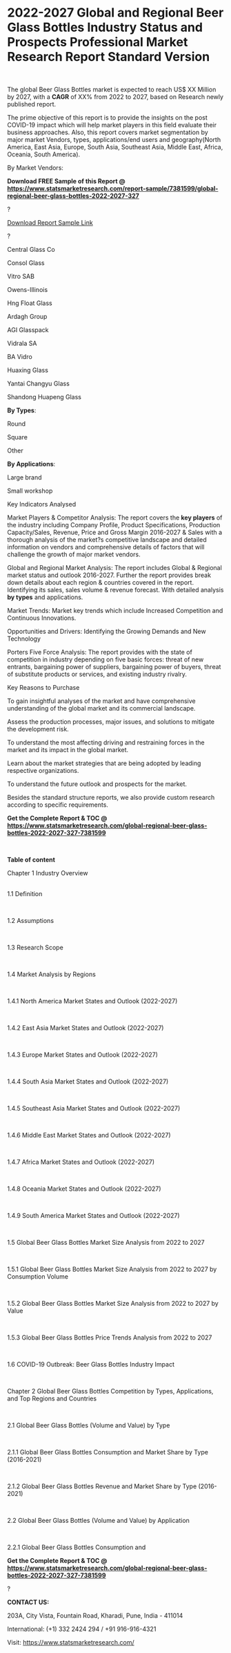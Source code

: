 <h1>2022-2027 Global and Regional Beer Glass Bottles Industry Status and Prospects Professional Market Research Report Standard Version</h1><br/><p>The global Beer Glass Bottles market is expected to reach US$ XX Million by 2027, with a <strong>CAGR</strong> of XX% from 2022 to 2027, based on Research newly published report.</p>
 
 
 
 <p>The prime objective of this report is to provide the insights on the post COVID-19 impact which will help market players in this field evaluate their business approaches. Also, this report covers market segmentation by major market Vendors, types, applications/end users and geography(North America, East Asia, Europe, South Asia, Southeast Asia, Middle East, Africa, Oceania, South America).</p>
 
 
 
 <p>By Market Vendors:</p>
 
 
 
 <div><b>Download FREE Sample of this Report @ <a href="https://www.statsmarketresearch.com/download-free-sample/7381599/global-regional-beer-glass-bottles-2022-2027-327">https://www.statsmarketresearch.com/report-sample/7381599/global-regional-beer-glass-bottles-2022-2027-327</a></b></div>
 
 
 
 <p>? </p>
 
 
 
 <p><a href="https://www.statsmarketresearch.com/download-free-sample/7381599/global-regional-beer-glass-bottles-2022-2027-327">Download Report Sample Link</a></p>
 
 
 
 <p>? </p>
 
 
 
 <p>Central Glass Co</p>
 
 
 
 <p>Consol Glass</p>
 
 
 
 <p>Vitro SAB</p>
 
 
 
 <p>Owens-Illinois</p>
 
 
 
 <p>Hng Float Glass</p>
 
 
 
 <p>Ardagh Group</p>
 
 
 
 <p>AGI Glasspack</p>
 
 
 
 <p>Vidrala SA</p>
 
 
 
 <p>BA Vidro</p>
 
 
 
 <p>Huaxing Glass</p>
 
 
 
 <p>Yantai Changyu Glass</p>
 
 
 
 <p>Shandong Huapeng Glass</p>
 
 
 
 <p><strong>By Types</strong>:</p>
 
 
 
 <p>Round</p>
 
 
 
 <p>Square</p>
 
 
 
 <p>Other</p>
 
 
 
 <p><strong><strong>By Applications</strong></strong>:</p>
 
 
 
 <p>Large brand</p>
 
 
 
 <p>Small workshop</p>
 
 
 
 <p>Key Indicators Analysed</p>
 
 
 
 <p>Market Players & Competitor Analysis: The report covers the <strong>key players</strong> of the industry including Company Profile, Product Specifications, Production Capacity/Sales, Revenue, Price and Gross Margin 2016-2027 & Sales with a thorough analysis of the market?s competitive landscape and detailed information on vendors and comprehensive details of factors that will challenge the growth of major market vendors.</p>
 
 
 
 <p>Global and Regional Market Analysis: The report includes Global & Regional market status and outlook 2016-2027. Further the report provides break down details about each region & countries covered in the report. Identifying its sales, sales volume & revenue forecast. With detailed analysis <strong>by types</strong> and applications.</p>
 
 
 
 <p>Market Trends: Market key trends which include Increased Competition and Continuous Innovations.</p>
 
 
 
 <p>Opportunities and Drivers: Identifying the Growing Demands and New Technology</p>
 
 
 
 <p>Porters Five Force Analysis: The report provides with the state of competition in industry depending on five basic forces: threat of new entrants, bargaining power of suppliers, bargaining power of buyers, threat of substitute products or services, and existing industry rivalry.</p>
 
 
 
 <p>Key Reasons to Purchase</p>
 
 
 
 <p>To gain insightful analyses of the market and have comprehensive understanding of the global market and its commercial landscape.</p>
 
 
 
 <p>Assess the production processes, major issues, and solutions to mitigate the development risk.</p>
 
 
 
 <p>To understand the most affecting driving and restraining forces in the market and its impact in the global market.</p>
 
 
 
 <p>Learn about the market strategies that are being adopted by leading respective organizations.</p>
 
 
 
 <p>To understand the future outlook and prospects for the market.</p>
 
 
 
 <p>Besides the standard structure reports, we also provide custom research according to specific requirements.</p>
 
 
 
 <div><b>Get the Complete Report & TOC @ <a href="https://www.statsmarketresearch.com/global-regional-beer-glass-bottles-2022-2027-327-7381599">https://www.statsmarketresearch.com/global-regional-beer-glass-bottles-2022-2027-327-7381599</a></b></div>
 
 
 
 <p><br />
 
 <b>Table of content</b></p>
 
 
 
 <p>Chapter 1 Industry Overview<br />
 
 <br />
 
 1.1 Definition<br />
 
 <br />
 
 1.2 Assumptions<br />
 
 <br />
 
 1.3 Research Scope<br />
 
 <br />
 
 1.4 Market Analysis by Regions<br />
 
 <br />
 
 1.4.1 North America Market States and Outlook (2022-2027)<br />
 
 <br />
 
 1.4.2 East Asia Market States and Outlook (2022-2027)<br />
 
 <br />
 
 1.4.3 Europe Market States and Outlook (2022-2027)<br />
 
 <br />
 
 1.4.4 South Asia Market States and Outlook (2022-2027)<br />
 
 <br />
 
 1.4.5 Southeast Asia Market States and Outlook (2022-2027)<br />
 
 <br />
 
 1.4.6 Middle East Market States and Outlook (2022-2027)<br />
 
 <br />
 
 1.4.7 Africa Market States and Outlook (2022-2027)<br />
 
 <br />
 
 1.4.8 Oceania Market States and Outlook (2022-2027)<br />
 
 <br />
 
 1.4.9 South America Market States and Outlook (2022-2027)<br />
 
 <br />
 
 1.5 Global Beer Glass Bottles Market Size Analysis from 2022 to 2027<br />
 
 <br />
 
 1.5.1 Global Beer Glass Bottles Market Size Analysis from 2022 to 2027 by Consumption Volume<br />
 
 <br />
 
 1.5.2 Global Beer Glass Bottles Market Size Analysis from 2022 to 2027 by Value<br />
 
 <br />
 
 1.5.3 Global Beer Glass Bottles Price Trends Analysis from 2022 to 2027<br />
 
 <br />
 
 1.6 COVID-19 Outbreak: Beer Glass Bottles Industry Impact<br />
 
 <br />
 
 Chapter 2 Global Beer Glass Bottles Competition by Types, Applications, and Top Regions and Countries<br />
 
 <br />
 
 2.1 Global Beer Glass Bottles (Volume and Value) by Type<br />
 
 <br />
 
 2.1.1 Global Beer Glass Bottles Consumption and Market Share by Type (2016-2021)<br />
 
 <br />
 
 2.1.2 Global Beer Glass Bottles Revenue and Market Share by Type (2016-2021)<br />
 
 <br />
 
 2.2 Global Beer Glass Bottles (Volume and Value) by Application<br />
 
 <br />
 
 2.2.1 Global Beer Glass Bottles Consumption and</p>
 
 
 
 <div><b>Get the Complete Report & TOC @ <a href="https://www.statsmarketresearch.com/global-regional-beer-glass-bottles-2022-2027-327-7381599">https://www.statsmarketresearch.com/global-regional-beer-glass-bottles-2022-2027-327-7381599</a></b></div>
 
 
 
 <p>? </p>
 
 
 
 <p><b>CONTACT US:</b><br />
 
 203A, City Vista, Fountain Road, Kharadi, Pune, India - 411014<br />
 
 International: (+1) 332 2424 294 / +91 916-916-4321<br />
 
 Visit: <a href="https://www.statsmarketresearch.com/">https://www.statsmarketresearch.com/</a></p>